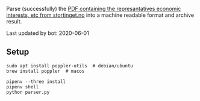 Parse (successfully) the [PDF containing the represantatives economic interests, etc from stortinget.no](https://www.stortinget.no/no/Stortinget-og-demokratiet/Representantene/Okonomiske-interesser/) into a machine readable format and archive result.

Last updated by bot: 2020-06-01

## Setup
    sudo apt install poppler-utils  # debian/ubuntu
    brew install poppler  # macos

    pipenv --three install
    pipenv shell
    python parser.py

